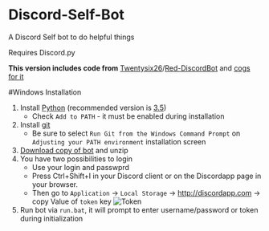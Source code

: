 # Discord-Self-Bot
A Discord Self bot to do helpful things

Requires Discord.py

**This version includes code from** [Twentysix26](https://github.com/Twentysix26)/[Red-DiscordBot](https://github.com/Twentysix26/Red-DiscordBot) and [cogs for it](https://twentysix26.github.io/Red-Docs/red_cog_approved_repos/)

#Windows Installation
1. Install [Python](https://www.python.org/downloads/) (recommended version is [3.5](https://www.python.org/downloads/))
	* Check `Add to PATH` - it must be enabled during installation
2. Install [git](https://git-scm.com/download/win)
	* Be sure to select `Run Git from the Windows Command Prompt` on `Adjusting your PATH environment` installation screen
3. [Download copy of bot](https://github.com/fixator10/Discord-Self-Bot/archive/master.zip) and unzip
4. You have two possibilities to login
    - Use your login and passwprd
    - Press Ctrl+Shift+I in your Discord client or on the Discordapp page in your browser.
	* Then go to `Application` → `Local Storage` → http://discordapp.com → copy Value of `token` key
	![Token](http://i.imgur.com/wxuIS8d.png)
5. Run bot via `run.bat`, it will prompt to enter username/password or token during initialization